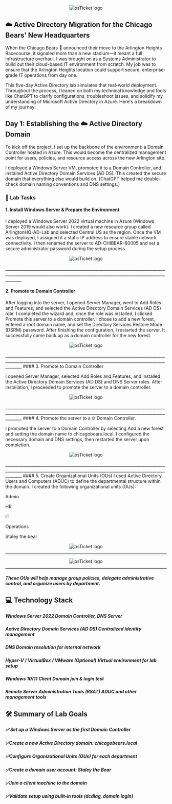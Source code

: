 <p align="center">
<img src="https://i.imgur.com/pqTjnLb.png" alt="osTicket logo"/>
</p>

## ☁️ Active Directory Migration for the Chicago Bears' New Headquarters

When the Chicago Bears 🐻 announced their move to the Arlington Heights Racecourse, it signaled more than a new stadium—it meant a full infrastructure overhaul. I was brought on as a Systems Administrator to build out their cloud-based IT environment from scratch. My job was to ensure that the Arlington Heights location could support secure, enterprise-grade IT operations from day one.

This five-day Active Directory lab simulates that real-world deployment. Throughout the process, I leaned on both my technical knowledge and tools like ChatGPT to clarify configurations, troubleshoot issues, and solidify my understanding of Microsoft Active Directory in Azure. Here's a breakdown of my journey:

## Day 1: Establishing the ☁️ Active Directory Domain

To kick off the project, I set up the backbone of the environment: a Domain Controller hosted in Azure. This would become the centralized management point for users, policies, and resource access across the new Arlington site.

I deployed a Windows Server VM, promoted it to a Domain Controller, and installed Active Directory Domain Services (AD DS). This created the secure domain that everything else would build on. (ChatGPT helped me double-check domain naming conventions and DNS settings.)

### 🧪 Lab Tasks

#### 1. Install Windows Server & Prepare the Environment
I deployed a Windows Server 2022 virtual machine in Azure (Windows Server 2019 would also work). I created a new resource group called ArlingtonHQ-AD-Lab and selected Central US as the region. Once the VM was deployed, I assigned it a static IP address to ensure stable network connectivity. I then renamed the server to AD-CHIBEAR-60005 and set a secure administrator password during the setup process

<p align="center">
<img src="https://i.imgur.com/D7noL6f.png" alt="osTicket logo"/>
</p>
____________________________________________________________________________________________________________________________________________________________________

#### 2. Promote to Domain Controller
After logging into the server, I opened Server Manager, went to Add Roles and Features, and selected the Active Directory Domain Services (AD DS) role. I completed the wizard and, once the role was installed, I clicked Promote this server to a domain controller. I chose to add a new forest, entered a root domain name, and set the Directory Services Restore Mode (DSRM) password. After finishing the configuration, I restarted the server. It successfully came back up as a domain controller for the new forest.

<p align="center">
<img src="https://i.imgur.com/A3REYtc.png" alt="osTicket logo"/>
</p>
____________________________________________________________________________________________________________________________________________________________________
#### 3. Promote to Domain Controller
   
I opened Server Manager, selected Add Roles and Features, and installed the Active Directory Domain Services (AD DS) and DNS Server roles. After installation, I proceeded to promote the server to a domain controller.

<p align="center">
<img src="https://i.imgur.com/HLQDkZk.png" alt="osTicket logo"/>
</p>
____________________________________________________________________________________________________________________________________________________________________
#### 4. Promote the server to a 🌐 Domain Controller.

I promoted the server to a Domain Controller by selecting Add a new forest and setting the domain name to chicagobears.local. I configured the necessary domain and DNS settings, then restarted the server upon completion.
  
<p align="center">
<img src="https://i.imgur.com/AmpbSWu.png" alt="osTicket logo"/>
</p>
____________________________________________________________________________________________________________________________________________________________________
#### 5. Create Organizational Units (OUs)
I used Active Directory Users and Computers (ADUC) to define the departmental structure within the domain. I created the following organizational units (OUs):

Admin

HR

IT

Operations

Staley the bear

<p align="center">
<img src="https://i.imgur.com/Mal9yWh.png" alt="osTicket logo"/>
</p>

____________________________________________________________________________________________________________________________________________________________________
<p align="center">
<img src="https://i.imgur.com/61UgoRS.png" alt="osTicket logo"/>
</p>

____________________________________________________________________________________________________________________________________________________________________
##### These OUs will help manage group policies, delegate administrative control, and organize users by department.

## 💻 Technology Stack

##### Windows Server 2022	Domain Controller, DNS Server

##### Active Directory Domain Services (AD DS)	Centralized identity management

##### DNS	Domain resolution for internal network

##### Hyper-V / VirtualBox / VMware	(Optional) Virtual environment for lab setup

##### Windows 10/11 Client	Domain join & login test

##### Remote Server Administration Tools (RSAT)	ADUC and other management tools

## 🛠️ Summary of Lab Goals
##### ✅ Set up a Windows Server as the first Domain Controller

##### ✅Create a new Active Directory domain: chicagobears.local

##### ✅Configure Organizational Units (OUs) for each department

##### ✅Create a domain user account: Staley the Bear

##### ✅Join a client machine to the domain

##### ✅Validate setup using built-in tools (dcdiag, domain login)
